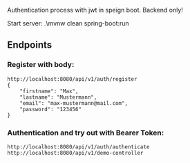 Authentication process with jwt in speign boot. Backend only!

Start server: .\mvnw clean spring-boot:run

## Endpoints
### Register with body:
```
http://localhost:8080/api/v1/auth/register
{
    "firstname": "Max",
    "lastname": "Mustermann",
    "email": "max-mustermann@mail.com",
    "password": "123456"
}
```

### Authentication and try out with Bearer Token:
```
http://localhost:8080/api/v1/auth/authenticate
http://localhost:8080/api/v1/demo-controller
```
